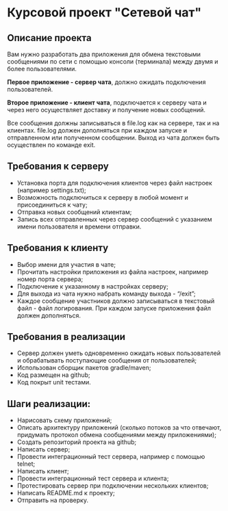 # Курсовой проект "Сетевой чат"

## Описание проекта

Вам нужно разработать два приложения для обмена текстовыми сообщениями по сети с помощью консоли (терминала) между двумя и более пользователями. 

**Первое приложение - сервер чата**, должно ожидать подключения пользователей.

**Второе приложение - клиент чата**, подключается к серверу чата и через него осуществляет доставку и получение новых сообщений.

Все сообщения должны записываться в file.log как на сервере, так и на клиентах. file.log должен дополняться при каждом запуске и отправленном или полученном сообщении. Выход из чата должен быть осуществлен по команде exit.

## Требования к серверу

- Установка порта для подключения клиентов через файл настроек (например settings.txt);
- Возможность подключиться к серверу в любой момент и присоединиться к чату;
- Отправка новых сообщений клиентам;
- Запись всех отправленных через сервер сообщений с указанием имени пользователя и времени отправки.

## Требования к клиенту

- Выбор имени для участия в чате;
- Прочитать настройки приложения из файла настроек, например номер порта сервера;
- Подключение к указанному в настройках серверу;
- Для выхода из чата нужно набрать команду выхода - “/exit”;
- Каждое сообщение участников должно записываться в текстовый файл - файл логирования. При каждом запуске приложения файл должен дополняться.

## Требования в реализации

- Сервер должен уметь одновременно ожидать новых пользователей и обрабатывать поступающие сообщения от пользователей;
- Использован сборщик пакетов gradle/maven;
- Код размещен на github;
- Код покрыт unit тестами.

## Шаги реализации:

- Нарисовать схему приложений;
- Описать архитектуру приложений (сколько потоков за что отвечают, придумать протокол обмена сообщениями между приложениями);
- Создать репозиторий проекта на github;
- Написать сервер;
- Провести интеграционный тест сервера, например с помощью telnet;
- Написать клиент;
- Провести интеграционный тест сервера и клиента;
- Протестировать сервер при подключении нескольких клиентов;
- Написать README.md к проекту;
- Отправить на проверку.
